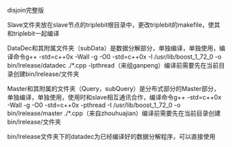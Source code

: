 disjoin完整版

Slave文件夹放在slave节点的triplebit根目录中，更改triplebit的makefile，使其和triplebit一起编译

DataDec和其附属文件夹（subData）是数据分解部分，单独编译，单独使用，编译命令g++ -std=c++0x  -Wall -g -O0 -std=c++0x -I /usr/lib/boost_1_72_0 -o bin/lrelease/datadec ./*.cpp -lpthread（来组ganpeng）编译前需要先在当前目录创建bin/lrelease/文件夹

Master和其附属的文件夹（Query，subQuery）是分布式部分的Master部分，单独编译，单独使用，使用时和slave相互通讯合作，编译命令g++ -std=c++0x  -Wall -g -O0 -std=c++0x -pthread -I /usr/lib/boost_1_72_0 -o bin/lrelease/master ./*.cpp（来自zhouhuajian）编译前需要先在当前目录创建bin/lrelease/文件夹

bin/lrelease文件夹下的datadec为已经编译好的数据分解程序，可以直接使用